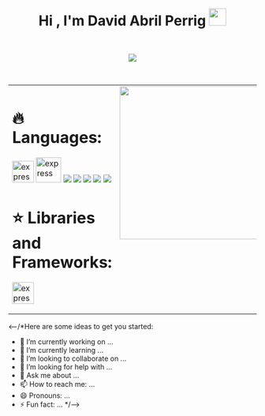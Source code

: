 <h1 align="center"><b>Hi , I'm David Abril Perrig </b><img src="https://media.giphy.com/media/hvRJCLFzcasrR4ia7z/giphy.gif" width="35"></h1>

<br/>

<p align="center">
  <a href="https://github.com/DenverCoder1/readme-typing-svg"><img src="https://readme-typing-svg.herokuapp.com?font=Time+New+Roman&color=cyan&size=25&center=true&vCenter=true&width=600&height=100&lines=Hey+y’all,+I+hope+you’re+doing+awesome;++;Self-taught+Front-End+Developer,;Computer+Engineering+Student,;Active+Learner/Researcher,;Love+to+learn+new+stuffs..<3"></a>
</p>

<br/>

<table><tr>
<td valign="top" width="50%">
  <p align="left"> 
  <h1 align="left">🔥 Languages:</h1>
  <img src="https://img.icons8.com/color/452/c-programming.png" alt="express" width="44" height="44" target="_blank"/>
  <img src="https://encrypted-tbn0.gstatic.com/images?q=tbn:ANd9GcT2KysS-Fj-RgPNEg0XK_6GJINJS-mf8f6zSxcZID9U7xsVTZPkPVtAqfY5E3kd0nTJnb0&usqp=CAU" alt="express" width="51" height="51" />
  <img src="https://img.icons8.com/color/48/000000/css3.png"/>
  <img src="https://img.icons8.com/color/48/000000/html-5.png"/>
  <img src="https://img.icons8.com/color/48/000000/javascript.png"/>
  <img src="https://img.icons8.com/color/48/000000/python.png"/>
  <img src="https://img.icons8.com/fluent/50/000000/mysql-logo.png"/>
  <h1 align="left">⭐️ Libraries and Frameworks:</h1> 
  <img src="https://upload.wikimedia.org/wikipedia/commons/a/a7/React-icon.svg" alt="express" width="44" height="44"/>
</p>
</td>
<td valign="top" width="50%">
  <img align="center" height="310" src="https://media.giphy.com/media/ao9DUiTKH60XS/giphy.gif"/>
</td>
</tr></table>  



<--/*Here are some ideas to get you started:

- 🔭 I’m currently working on ...
- 🌱 I’m currently learning ...
- 👯 I’m looking to collaborate on ...
- 🤔 I’m looking for help with ...
- 💬 Ask me about ...
- 📫 How to reach me: ...
- 😄 Pronouns: ...
- ⚡ Fun fact: ...
*/-->
